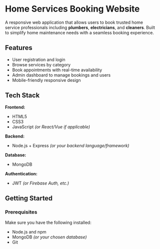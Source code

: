 # Home Services Booking Website

A responsive web application that allows users to book trusted home service professionals including **plumbers**, **electricians**, and **cleaners**. Built to simplify home maintenance needs with a seamless booking experience.

## Features

- User registration and login
- Browse services by category
- Book appointments with real-time availability
- Admin dashboard to manage bookings and users
- Mobile-friendly responsive design

## Tech Stack

**Frontend:**
- HTML5
- CSS3
- JavaScript *(or React/Vue if applicable)*

**Backend:**
- Node.js + Express *(or your backend language/framework)*

**Database:**
- MongoDB 

**Authentication:**
- JWT *(or Firebase Auth, etc.)*

## Getting Started

### Prerequisites
Make sure you have the following installed:

- Node.js and npm
- MongoDB *(or your chosen database)*
- Git

